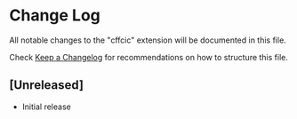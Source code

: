 # Change Log

All notable changes to the "cffcic" extension will be documented in this file.

Check [Keep a Changelog](http://keepachangelog.com/) for recommendations on how to structure this file.

## [Unreleased]

- Initial release